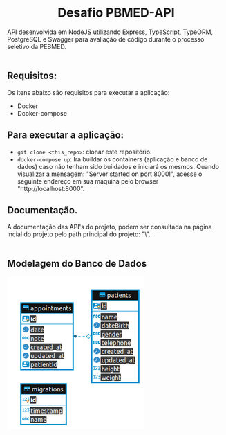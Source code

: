 <p align="center"><h1 align="center">Desafio PBMED-API</h1></p>
API desenvolvida em NodeJS utilizando Express, TypeScript, TypeORM, PostgreSQL e Swagger para avaliação de código durante o processo seletivo da PEBMED. <br/><br/>

## Requisitos:
Os itens abaixo são requisitos para executar a aplicação:
* Docker
* Dcoker-compose

## Para executar a aplicação:
* ```git clone <this_repo>```: clonar este repositório.
* ```docker-compose up```: Irá buildar os containers (aplicação e banco de dados) caso não tenham sido buildados e iniciará os mesmos. Quando visualizar a mensagem: "Server started on port 8000!", acesse o seguinte endereço em sua máquina pelo browser "http://localhost:8000".

## Documentação.
A documentação das API's do projeto, podem ser consultada na página incial do projeto pelo path principal do projeto: "\\". <br/><br/>

## Modelagem do Banco de Dados
![MER PEBMED-API](./docs/mer.png?raw=true "MER PEBMED-API")
